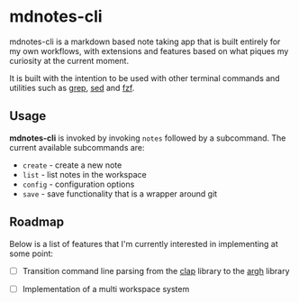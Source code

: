 # mdnotes-cli

mdnotes-cli is a markdown based note taking app that is built entirely for my own workflows, with extensions and features based on what piques my curiosity at the current moment.

It is built with the intention to be used with other terminal commands and utilities such as [grep](https://www.gnu.org/savannah-checkouts/gnu/grep/manual/grep.html), [sed](https://www.gnu.org/software/sed/manual/sed.html) and [fzf](https://github.com/junegunn/fzf).

## Usage
**mdnotes-cli** is invoked by invoking `notes` followed by a subcommand. The current available subcommands are:
*  `create` - create a new note
*  `list` - list notes in the workspace
*  `config` - configuration options
*  `save` - save functionality that is a wrapper around git

## Roadmap
Below is a list of features that I'm currently interested in implementing at some point:
* [ ] Transition command line parsing from the [clap](https://github.com/clap-rs/clap) library to the [argh](https://github.com/adishavit/argh) library
* [ ] Implementation of a multi workspace system

